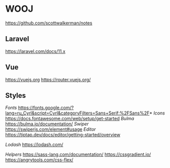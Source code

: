 # WOOJ

https://github.com/scottwalkerman/notes

## Laravel

https://laravel.com/docs/11.x

## Vue

https://vuejs.org
https://router.vuejs.org/

## Styles

_Fonts_
https://fonts.google.com/?lang=ru_Cyrl&script=Cyrl&categoryFilters=Sans+Serif:%2FSans%2F*
_Icons_
https://docs.fontawesome.com/web/setup/get-started
_Bulma_
https://bulma.io/documentation/
_Swiper_
https://swiperjs.com/element#usage
_Editor_
https://tiptap.dev/docs/editor/getting-started/overview

_Lodash_
https://lodash.com/

_Helpers_
https://sass-lang.com/documentation/
https://cssgradient.io/
https://angrytools.com/css-flex/
